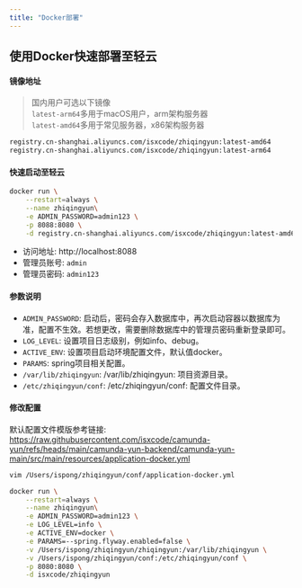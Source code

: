 ```yaml
---
title: "Docker部署"
---
```


## 使用Docker快速部署至轻云

#### 镜像地址

> 国内用户可选以下镜像  
> `latest-arm64`多用于macOS用户，arm架构服务器    
> `latest-amd64`多用于常见服务器，x86架构服务器 

```bash
registry.cn-shanghai.aliyuncs.com/isxcode/zhiqingyun:latest-amd64 
registry.cn-shanghai.aliyuncs.com/isxcode/zhiqingyun:latest-arm64
```

#### 快速启动至轻云

```bash
docker run \
    --restart=always \
    --name zhiqingyun\
    -e ADMIN_PASSWORD=admin123 \
    -p 8088:8080 \
    -d registry.cn-shanghai.aliyuncs.com/isxcode/zhiqingyun:latest-amd64
```

- 访问地址: http://localhost:8088 
- 管理员账号: `admin` 
- 管理员密码: `admin123`

#### 参数说明

- `ADMIN_PASSWORD`: 启动后，密码会存入数据库中，再次启动容器以数据库为准，配置不生效。若想更改，需要删除数据库中的管理员密码重新登录即可。
- `LOG_LEVEL`: 设置项目日志级别，例如info、debug。
- `ACTIVE_ENV`: 设置项目启动环境配置文件，默认值docker。
- `PARAMS`: spring项目相关配置。
- `/var/lib/zhiqingyun`: /var/lib/zhiqingyun: 项目资源目录。
- `/etc/zhiqingyun/conf`: /etc/zhiqingyun/conf: 配置文件目录。

#### 修改配置

默认配置文件模版参考链接:   
https://raw.githubusercontent.com/isxcode/camunda-yun/refs/heads/main/camunda-yun-backend/camunda-yun-main/src/main/resources/application-docker.yml

```bash
vim /Users/ispong/zhiqingyun/conf/application-docker.yml
```

```bash
docker run \
    --restart=always \
    --name zhiqingyun\
    -e ADMIN_PASSWORD=admin123 \
    -e LOG_LEVEL=info \
    -e ACTIVE_ENV=docker \
    -e PARAMS=--spring.flyway.enabled=false \
    -v /Users/ispong/zhiqingyun/zhiqingyun:/var/lib/zhiqingyun \
    -v /Users/ispong/zhiqingyun/conf:/etc/zhiqingyun/conf \
    -p 8080:8080 \
    -d isxcode/zhiqingyun
```